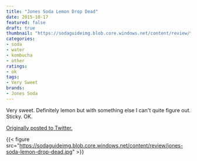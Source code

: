 ```yaml
---
title: "Jones Soda Lemon Drop Dead"
date: 2015-10-17
featured: false
draft: true
thumbnail: "https://sodaguideimg.blob.core.windows.net/content/review/thumbs/jones-soda-lemon-drop-dead.jpg"
categories:
- soda
- water
- kombucha
- other
ratings:
- ok
tags:
- Very Sweet
brands:
- Jones Soda
---
```


Very sweet. Definitely lemon but with something else I can't quite figure out. Sticky. OK. 

[Originally posted to Twitter.](https://twitter.com/Cavorter/status/655552665150091264)

{{< figure src="https://sodaguideimg.blob.core.windows.net/content/review/jones-soda-lemon-drop-dead.jpg" >}}

